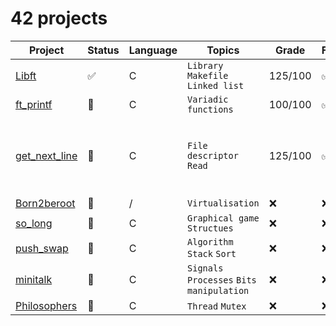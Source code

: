 # 42 projects

| Project | Status | Language | Topics | Grade | Francinette | Comments |
|---|---|---|---|---|---|---|
| [Libft](https://github.com/diabolo257/42Lausanne/tree/main/42Cursus/Libft) | :white_check_mark: | C | `Library` `Makefile` `Linked list` | 125/100 | :white_check_mark:(strict) |  |
| [ft_printf](https://github.com/diabolo257/42Lausanne/tree/main/42Cursus/ft_printf) | :construction: | C | `Variadic functions` | 100/100 | :white_check_mark: |  |
| [get_next_line](https://github.com/diabolo257/42Lausanne/tree/main/42Cursus/get_next_line) | :construction: | C | `File descriptor` `Read`| 125/100 | :white_check_mark: | Summited with the wrong header for the bonus... |
| [Born2beroot](https://github.com/diabolo257/42Lausanne/tree/main/42Cursus/Born2beroot) | :construction: | / | `Virtualisation` | :x: | :x: |  |
| [so_long](https://github.com/diabolo257/42Lausanne/tree/main/42Cursus/so_long) | :construction: | C | `Graphical game` `Structues` | :x: | :x: |  |
| [push_swap](https://github.com/diabolo257/42Lausanne/tree/main/42Cursus/push_swap) | :construction: | C | `Algorithm` `Stack` `Sort` | :x: | :x: |  |
| [minitalk](https://github.com/diabolo257/42Lausanne/tree/main/42Cursus/minitalk) | :construction: | C | `Signals` `Processes` `Bits manipulation ` | :x: | :x: |  |
| [Philosophers](https://github.com/diabolo257/42Lausanne/tree/main/42Cursus/Philosophers) | :construction: | C | `Thread` `Mutex` | :x: | :x: |  |

